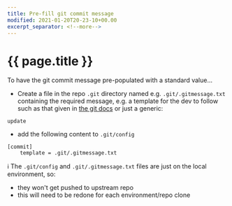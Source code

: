 ```yaml
---
title: Pre-fill git commit message
modified: 2021-01-20T20-23-10+00.00
excerpt_separator: <!--more-->
---
```


# {{ page.title }}


To have the git commit message pre-populated with a standard value...
<!--more-->
* Create a file in the repo `.git` directory named e.g. `.git/.gitmessage.txt` containing the required message, e.g. a template for the dev to follow such as that given in [the git docs](https://www.git-scm.com/book/en/v2/Customizing-Git-Git-Configuration#_commit_template) or just a generic:
```
update
```

* add the following content to `.git/config`
```config
[commit]
	template = .git/.gitmessage.txt
```

:information_source: The `.git/config` and `.git/.gitmessage.txt` files are just on the local environment, so:
* they won't get pushed to upstream repo
* this will need to be redone for each environment/repo clone